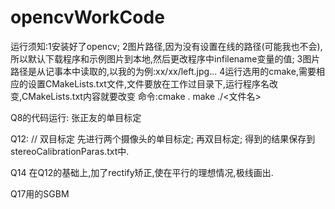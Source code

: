 # opencvWorkCode
  
 运行须知:1安装好了opencv;
 2图片路径,因为没有设置在线的路径(可能我也不会),所以默认下载程序和示例图片到本地,然后更改程序中infilename变量的值;
 3图片路径是从记事本中读取的,以我的为例:xx/xx/left.jpg...
 4运行选用的cmake,需要相应的设置CMakeLists.txt文件,文件要放在工作过目录下,运行程序名改变,CMakeLists.txt内容就要改变
 	命令:cmake .
	make
	 ./<文件名>

Q8的代码运行:
  张正友的单目标定
 
 
 Q12:
// 双目标定
 先进行两个摄像头的单目标定;
 再双目标定;
 得到的结果保存到stereoCalibrationParas.txt中.
 
 Q14
 在Q12的基础上,加了rectify矫正,使在平行的理想情况,极线画出.
 
 Q17用的SGBM

